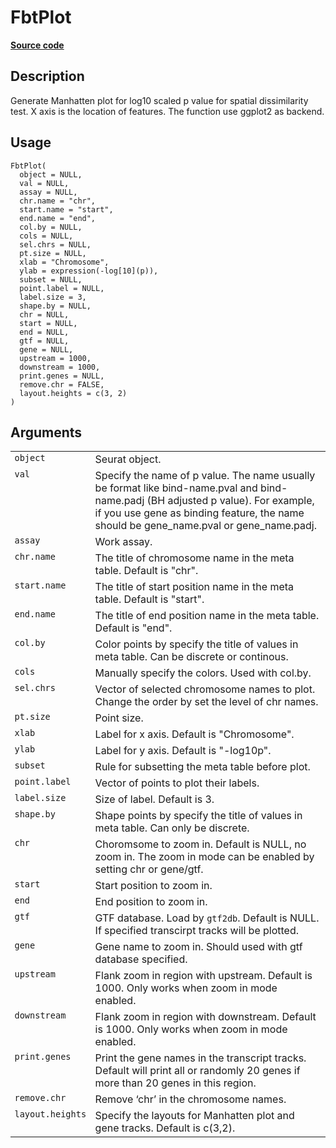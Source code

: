 

# FbtPlot

[**Source code**](https://github.com/shiquan/Yano/tree/master/R/#L)

## Description

Generate Manhatten plot for log10 scaled p value for spatial
dissimilarity test. X axis is the location of features. The function use
ggplot2 as backend.

## Usage

<pre><code class='language-R'>FbtPlot(
  object = NULL,
  val = NULL,
  assay = NULL,
  chr.name = "chr",
  start.name = "start",
  end.name = "end",
  col.by = NULL,
  cols = NULL,
  sel.chrs = NULL,
  pt.size = NULL,
  xlab = "Chromosome",
  ylab = expression(-log[10](p)),
  subset = NULL,
  point.label = NULL,
  label.size = 3,
  shape.by = NULL,
  chr = NULL,
  start = NULL,
  end = NULL,
  gtf = NULL,
  gene = NULL,
  upstream = 1000,
  downstream = 1000,
  print.genes = NULL,
  remove.chr = FALSE,
  layout.heights = c(3, 2)
)
</code></pre>

## Arguments

<table>
<tr>
<td style="white-space: nowrap; font-family: monospace; vertical-align: top">
<code id="object">object</code>
</td>
<td>
Seurat object.
</td>
</tr>
<tr>
<td style="white-space: nowrap; font-family: monospace; vertical-align: top">
<code id="val">val</code>
</td>
<td>
Specify the name of p value. The name usually be format like
bind-name.pval and bind-name.padj (BH adjusted p value). For example, if
you use gene as binding feature, the name should be gene_name.pval or
gene_name.padj.
</td>
</tr>
<tr>
<td style="white-space: nowrap; font-family: monospace; vertical-align: top">
<code id="assay">assay</code>
</td>
<td>
Work assay.
</td>
</tr>
<tr>
<td style="white-space: nowrap; font-family: monospace; vertical-align: top">
<code id="chr.name">chr.name</code>
</td>
<td>
The title of chromosome name in the meta table. Default is "chr".
</td>
</tr>
<tr>
<td style="white-space: nowrap; font-family: monospace; vertical-align: top">
<code id="start.name">start.name</code>
</td>
<td>
The title of start position name in the meta table. Default is "start".
</td>
</tr>
<tr>
<td style="white-space: nowrap; font-family: monospace; vertical-align: top">
<code id="end.name">end.name</code>
</td>
<td>
The title of end position name in the meta table. Default is "end".
</td>
</tr>
<tr>
<td style="white-space: nowrap; font-family: monospace; vertical-align: top">
<code id="col.by">col.by</code>
</td>
<td>
Color points by specify the title of values in meta table. Can be
discrete or continous.
</td>
</tr>
<tr>
<td style="white-space: nowrap; font-family: monospace; vertical-align: top">
<code id="cols">cols</code>
</td>
<td>
Manually specify the colors. Used with col.by.
</td>
</tr>
<tr>
<td style="white-space: nowrap; font-family: monospace; vertical-align: top">
<code id="sel.chrs">sel.chrs</code>
</td>
<td>
Vector of selected chromosome names to plot. Change the order by set the
level of chr names.
</td>
</tr>
<tr>
<td style="white-space: nowrap; font-family: monospace; vertical-align: top">
<code id="pt.size">pt.size</code>
</td>
<td>
Point size.
</td>
</tr>
<tr>
<td style="white-space: nowrap; font-family: monospace; vertical-align: top">
<code id="xlab">xlab</code>
</td>
<td>
Label for x axis. Default is "Chromosome".
</td>
</tr>
<tr>
<td style="white-space: nowrap; font-family: monospace; vertical-align: top">
<code id="ylab">ylab</code>
</td>
<td>
Label for y axis. Default is "-log10p".
</td>
</tr>
<tr>
<td style="white-space: nowrap; font-family: monospace; vertical-align: top">
<code id="subset">subset</code>
</td>
<td>
Rule for subsetting the meta table before plot.
</td>
</tr>
<tr>
<td style="white-space: nowrap; font-family: monospace; vertical-align: top">
<code id="point.label">point.label</code>
</td>
<td>
Vector of points to plot their labels.
</td>
</tr>
<tr>
<td style="white-space: nowrap; font-family: monospace; vertical-align: top">
<code id="label.size">label.size</code>
</td>
<td>
Size of label. Default is 3.
</td>
</tr>
<tr>
<td style="white-space: nowrap; font-family: monospace; vertical-align: top">
<code id="shape.by">shape.by</code>
</td>
<td>
Shape points by specify the title of values in meta table. Can only be
discrete.
</td>
</tr>
<tr>
<td style="white-space: nowrap; font-family: monospace; vertical-align: top">
<code id="chr">chr</code>
</td>
<td>
Choromsome to zoom in. Default is NULL, no zoom in. The zoom in mode can
be enabled by setting chr or gene/gtf.
</td>
</tr>
<tr>
<td style="white-space: nowrap; font-family: monospace; vertical-align: top">
<code id="start">start</code>
</td>
<td>
Start position to zoom in.
</td>
</tr>
<tr>
<td style="white-space: nowrap; font-family: monospace; vertical-align: top">
<code id="end">end</code>
</td>
<td>
End position to zoom in.
</td>
</tr>
<tr>
<td style="white-space: nowrap; font-family: monospace; vertical-align: top">
<code id="gtf">gtf</code>
</td>
<td>
GTF database. Load by <code>gtf2db</code>. Default is NULL. If specified
transcirpt tracks will be plotted.
</td>
</tr>
<tr>
<td style="white-space: nowrap; font-family: monospace; vertical-align: top">
<code id="gene">gene</code>
</td>
<td>
Gene name to zoom in. Should used with gtf database specified.
</td>
</tr>
<tr>
<td style="white-space: nowrap; font-family: monospace; vertical-align: top">
<code id="upstream">upstream</code>
</td>
<td>
Flank zoom in region with upstream. Default is 1000. Only works when
zoom in mode enabled.
</td>
</tr>
<tr>
<td style="white-space: nowrap; font-family: monospace; vertical-align: top">
<code id="downstream">downstream</code>
</td>
<td>
Flank zoom in region with downstream. Default is 1000. Only works when
zoom in mode enabled.
</td>
</tr>
<tr>
<td style="white-space: nowrap; font-family: monospace; vertical-align: top">
<code id="print.genes">print.genes</code>
</td>
<td>
Print the gene names in the transcript tracks. Default will print all or
randomly 20 genes if more than 20 genes in this region.
</td>
</tr>
<tr>
<td style="white-space: nowrap; font-family: monospace; vertical-align: top">
<code id="remove.chr">remove.chr</code>
</td>
<td>
Remove ‘chr’ in the chromosome names.
</td>
</tr>
<tr>
<td style="white-space: nowrap; font-family: monospace; vertical-align: top">
<code id="layout.heights">layout.heights</code>
</td>
<td>
Specify the layouts for Manhatten plot and gene tracks. Default is
c(3,2).
</td>
</tr>
</table>
